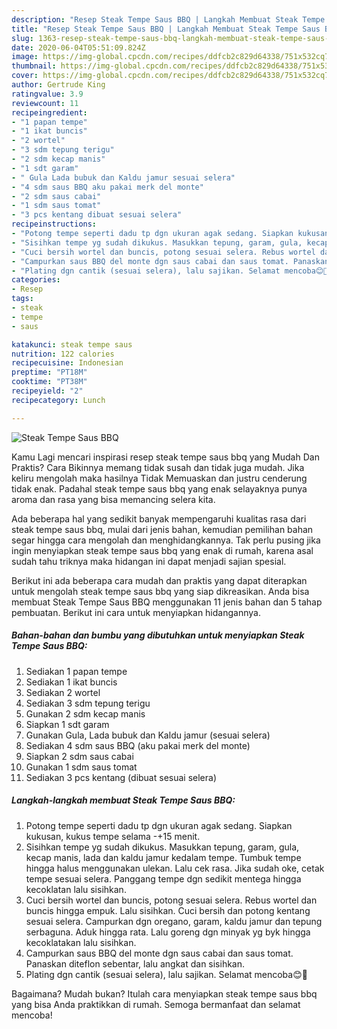 ```yaml
---
description: "Resep Steak Tempe Saus BBQ | Langkah Membuat Steak Tempe Saus BBQ Yang Lezat"
title: "Resep Steak Tempe Saus BBQ | Langkah Membuat Steak Tempe Saus BBQ Yang Lezat"
slug: 1363-resep-steak-tempe-saus-bbq-langkah-membuat-steak-tempe-saus-bbq-yang-lezat
date: 2020-06-04T05:51:09.824Z
image: https://img-global.cpcdn.com/recipes/ddfcb2c829d64338/751x532cq70/steak-tempe-saus-bbq-foto-resep-utama.jpg
thumbnail: https://img-global.cpcdn.com/recipes/ddfcb2c829d64338/751x532cq70/steak-tempe-saus-bbq-foto-resep-utama.jpg
cover: https://img-global.cpcdn.com/recipes/ddfcb2c829d64338/751x532cq70/steak-tempe-saus-bbq-foto-resep-utama.jpg
author: Gertrude King
ratingvalue: 3.9
reviewcount: 11
recipeingredient:
- "1 papan tempe"
- "1 ikat buncis"
- "2 wortel"
- "3 sdm tepung terigu"
- "2 sdm kecap manis"
- "1 sdt garam"
- " Gula Lada bubuk dan Kaldu jamur sesuai selera"
- "4 sdm saus BBQ aku pakai merk del monte"
- "2 sdm saus cabai"
- "1 sdm saus tomat"
- "3 pcs kentang dibuat sesuai selera"
recipeinstructions:
- "Potong tempe seperti dadu tp dgn ukuran agak sedang. Siapkan kukusan, kukus tempe selama -+15 menit."
- "Sisihkan tempe yg sudah dikukus. Masukkan tepung, garam, gula, kecap manis, lada dan kaldu jamur kedalam tempe. Tumbuk tempe hingga halus menggunakan ulekan. Lalu cek rasa. Jika sudah oke, cetak tempe sesuai selera. Panggang tempe dgn sedikit mentega hingga kecoklatan lalu sisihkan."
- "Cuci bersih wortel dan buncis, potong sesuai selera. Rebus wortel dan buncis hingga empuk. Lalu sisihkan. Cuci bersih dan potong kentang sesuai selera. Campurkan dgn oregano, garam, kaldu jamur dan tepung serbaguna. Aduk hingga rata. Lalu goreng dgn minyak yg byk hingga kecoklatakan lalu sisihkan."
- "Campurkan saus BBQ del monte dgn saus cabai dan saus tomat. Panaskan diteflon sebentar, lalu angkat dan sisihkan."
- "Plating dgn cantik (sesuai selera), lalu sajikan. Selamat mencoba😊🤗"
categories:
- Resep
tags:
- steak
- tempe
- saus

katakunci: steak tempe saus 
nutrition: 122 calories
recipecuisine: Indonesian
preptime: "PT18M"
cooktime: "PT38M"
recipeyield: "2"
recipecategory: Lunch

---
```



![Steak Tempe Saus BBQ](https://img-global.cpcdn.com/recipes/ddfcb2c829d64338/751x532cq70/steak-tempe-saus-bbq-foto-resep-utama.jpg)

Kamu Lagi mencari inspirasi resep steak tempe saus bbq yang Mudah Dan Praktis? Cara Bikinnya memang tidak susah dan tidak juga mudah. Jika keliru mengolah maka hasilnya Tidak Memuaskan dan justru cenderung tidak enak. Padahal steak tempe saus bbq yang enak selayaknya punya aroma dan rasa yang bisa memancing selera kita.



Ada beberapa hal yang sedikit banyak mempengaruhi kualitas rasa dari steak tempe saus bbq, mulai dari jenis bahan, kemudian pemilihan bahan segar hingga cara mengolah dan menghidangkannya. Tak perlu pusing jika ingin menyiapkan steak tempe saus bbq yang enak di rumah, karena asal sudah tahu triknya maka hidangan ini dapat menjadi sajian spesial.


Berikut ini ada beberapa cara mudah dan praktis yang dapat diterapkan untuk mengolah steak tempe saus bbq yang siap dikreasikan. Anda bisa membuat Steak Tempe Saus BBQ menggunakan 11 jenis bahan dan 5 tahap pembuatan. Berikut ini cara untuk menyiapkan hidangannya.

<!--inarticleads1-->

##### Bahan-bahan dan bumbu yang dibutuhkan untuk menyiapkan Steak Tempe Saus BBQ:

1. Sediakan 1 papan tempe
1. Sediakan 1 ikat buncis
1. Sediakan 2 wortel
1. Sediakan 3 sdm tepung terigu
1. Gunakan 2 sdm kecap manis
1. Siapkan 1 sdt garam
1. Gunakan  Gula, Lada bubuk dan Kaldu jamur (sesuai selera)
1. Sediakan 4 sdm saus BBQ (aku pakai merk del monte)
1. Siapkan 2 sdm saus cabai
1. Gunakan 1 sdm saus tomat
1. Sediakan 3 pcs kentang (dibuat sesuai selera)




<!--inarticleads2-->

##### Langkah-langkah membuat Steak Tempe Saus BBQ:

1. Potong tempe seperti dadu tp dgn ukuran agak sedang. Siapkan kukusan, kukus tempe selama -+15 menit.
1. Sisihkan tempe yg sudah dikukus. Masukkan tepung, garam, gula, kecap manis, lada dan kaldu jamur kedalam tempe. Tumbuk tempe hingga halus menggunakan ulekan. Lalu cek rasa. Jika sudah oke, cetak tempe sesuai selera. Panggang tempe dgn sedikit mentega hingga kecoklatan lalu sisihkan.
1. Cuci bersih wortel dan buncis, potong sesuai selera. Rebus wortel dan buncis hingga empuk. Lalu sisihkan. Cuci bersih dan potong kentang sesuai selera. Campurkan dgn oregano, garam, kaldu jamur dan tepung serbaguna. Aduk hingga rata. Lalu goreng dgn minyak yg byk hingga kecoklatakan lalu sisihkan.
1. Campurkan saus BBQ del monte dgn saus cabai dan saus tomat. Panaskan diteflon sebentar, lalu angkat dan sisihkan.
1. Plating dgn cantik (sesuai selera), lalu sajikan. Selamat mencoba😊🤗




Bagaimana? Mudah bukan? Itulah cara menyiapkan steak tempe saus bbq yang bisa Anda praktikkan di rumah. Semoga bermanfaat dan selamat mencoba!
